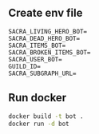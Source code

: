 ## Create env file
```env
SACRA_LIVING_HERO_BOT=
SACRA_DEAD_HERO_BOT=
SACRA_ITEMS_BOT=
SACRA_BROKEN_ITEMS_BOT=
SACRA_USER_BOT=
GUILD_ID=
SACRA_SUBGRAPH_URL=
```
## Run docker

```bash
docker build -t bot .
docker run -d bot
```